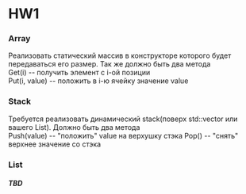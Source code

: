 # HW1
### Array

Реализовать статический массив в конструкторе которого будет передаваться его размер. Так же должно быть два метода  
Get(i) -- получить элемент с i-ой позиции  
Put(i, value) -- положить в i-ю ячейку значение value

### Stack

Требуется реализовать динамический stack(поверх std::vector или вашего List). Должно быть два метода  
Push(value) -- "положить" value на верхушку стэка
Pop() -- "снять" верхнее значение со стэка

### List

##### TBD

